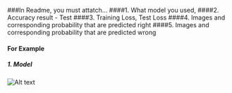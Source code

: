 ###In Readme, you must attatch...
####1. What model you used,
####2. Accuracy result - Test 
####3. Training Loss, Test Loss 
####4. Images and corresponding probability that are predicted right
####5. Images and corresponding probability that are predicted wrong 

#### For Example
##### 1. Model 
![Alt text](/Desktop/model.png)
